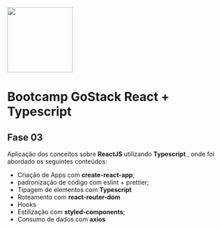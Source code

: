 <img src="https://miro.medium.com/max/950/1*NnOYQ9QfiTsvNLH7RCRPfQ.png?W=200" height="150">

# Bootcamp GoStack React + Typescript
## __Fase 03__

Aplicação dos conceitos sobre **ReactJS** utilizando **Typescript** , onde foi abordado os seguintes conteúdos:
  - Criação de Apps com **create-react-app**;
  - padronização de código com eslint + prettier;
  - Tipagem de elementos com **Typescript**
  - Roteamento com **react-router-dom**
  - Hooks
  - Estilização com **styled-components**;
  - Consumo de dados com **axios**

